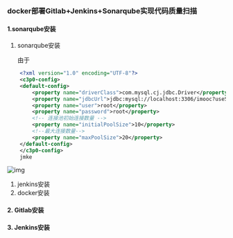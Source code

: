 ### docker部署Gitlab+Jenkins+Sonarqube实现代码质量扫描

#### 1.sonarqube安装

1. sonarqube安装

    由于

``` xml
    <?xml version="1.0" encoding="UTF-8"?>
    <c3p0-config>
    <default-config>
        <property name="driverClass">com.mysql.cj.jdbc.Driver</property>
        <property name="jdbcUrl">jdbc:mysql://localhost:3306/imooc?useSSL=false&amp;useUnicode=true&amp;characterEncoding=UTF-8&amp;serverTimezone=Asia/Shanghai&amp;allowPublicKeyRetrieval=true</property>
        <property name="user">root</property>
        <property name="password">root</property>
        <!-- 连接池初始连接数量 -->
        <property name="initialPoolSize">10</property>
        <!--最大连接数量-->
        <property name="maxPoolSize">20</property>
    </default-config>
    </c3p0-config>
    jmke
```


![img](/tupian.jpg)

1. jenkins安装
1. docker安装

#### 2. Gitlab安装

#### 3. Jenkins安装
